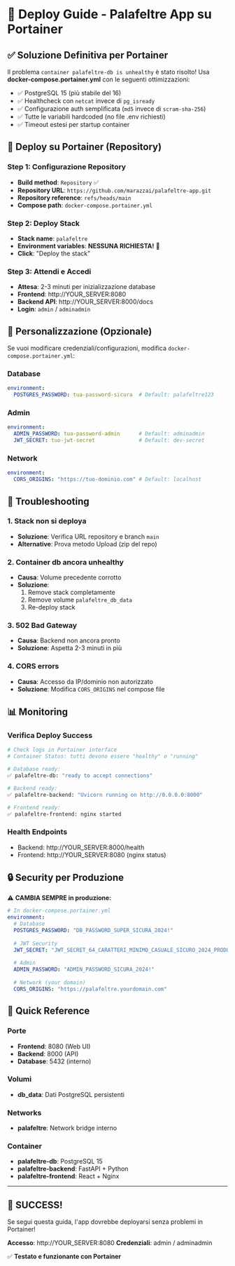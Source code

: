# 🚀 Deploy Guide - Palafeltre App su Portainer

## ✅ Soluzione Definitiva per Portainer

Il problema `container palafeltre-db is unhealthy` è stato risolto! Usa **docker-compose.portainer.yml** con le seguenti ottimizzazioni:

- ✅ PostgreSQL 15 (più stabile del 16)
- ✅ Healthcheck con `netcat` invece di `pg_isready` 
- ✅ Configurazione auth semplificata (`md5` invece di `scram-sha-256`)
- ✅ Tutte le variabili hardcoded (no file .env richiesti)
- ✅ Timeout estesi per startup container

## 🚀 Deploy su Portainer (Repository)

### Step 1: Configurazione Repository
- **Build method**: `Repository` ✅
- **Repository URL**: `https://github.com/marazzai/palafeltre-app.git`
- **Repository reference**: `refs/heads/main`
- **Compose path**: `docker-compose.portainer.yml`

### Step 2: Deploy Stack
- **Stack name**: `palafeltre`
- **Environment variables**: **NESSUNA RICHIESTA!** 🎉
- **Click**: "Deploy the stack"

### Step 3: Attendi e Accedi
- **Attesa**: 2-3 minuti per inizializzazione database
- **Frontend**: http://YOUR_SERVER:8080
- **Backend API**: http://YOUR_SERVER:8000/docs
- **Login**: `admin` / `adminadmin`

## 🔧 Personalizzazione (Opzionale)

Se vuoi modificare credenziali/configurazioni, modifica `docker-compose.portainer.yml`:

### Database
```yaml
environment:
  POSTGRES_PASSWORD: tua-password-sicura  # Default: palafeltre123
```

### Admin
```yaml
environment:
  ADMIN_PASSWORD: tua-password-admin      # Default: adminadmin
  JWT_SECRET: tuo-jwt-secret              # Default: dev-secret
```

### Network
```yaml
environment:
  CORS_ORIGINS: "https://tuo-dominio.com" # Default: localhost
```

## 🐛 Troubleshooting

### 1. Stack non si deploya
- **Soluzione**: Verifica URL repository e branch `main`
- **Alternative**: Prova metodo Upload (zip del repo)

### 2. Container db ancora unhealthy
- **Causa**: Volume precedente corrotto
- **Soluzione**: 
  1. Remove stack completamente
  2. Remove volume `palafeltre_db_data` 
  3. Re-deploy stack

### 3. 502 Bad Gateway
- **Causa**: Backend non ancora pronto
- **Soluzione**: Aspetta 2-3 minuti in più

### 4. CORS errors
- **Causa**: Accesso da IP/dominio non autorizzato
- **Soluzione**: Modifica `CORS_ORIGINS` nel compose file

## 📊 Monitoring

### Verifica Deploy Success
```bash
# Check logs in Portainer interface
# Container Status: tutti devono essere "healthy" o "running"

# Database ready:
✅ palafeltre-db: "ready to accept connections"

# Backend ready:
✅ palafeltre-backend: "Uvicorn running on http://0.0.0.0:8000"  

# Frontend ready:  
✅ palafeltre-frontend: nginx started
```

### Health Endpoints
- Backend: http://YOUR_SERVER:8000/health
- Frontend: http://YOUR_SERVER:8080 (nginx status)

## 🔒 Security per Produzione

⚠️ **CAMBIA SEMPRE in produzione:**

```yaml
# In docker-compose.portainer.yml
environment:
  # Database
  POSTGRES_PASSWORD: "DB_PASSWORD_SUPER_SICURA_2024!"
  
  # JWT Security  
  JWT_SECRET: "JWT_SECRET_64_CARATTERI_MINIMO_CASUALE_SICURO_2024_PRODUZIONE"
  
  # Admin
  ADMIN_PASSWORD: "ADMIN_PASSWORD_SICURA_2024!"
  
  # Network (your domain)
  CORS_ORIGINS: "https://palafeltre.yourdomain.com"
```

## 🎯 Quick Reference

### Porte
- **Frontend**: 8080 (Web UI)
- **Backend**: 8000 (API)
- **Database**: 5432 (interno)

### Volumi
- **db_data**: Dati PostgreSQL persistenti

### Networks
- **palafeltre**: Network bridge interno

### Container
- **palafeltre-db**: PostgreSQL 15
- **palafeltre-backend**: FastAPI + Python
- **palafeltre-frontend**: React + Nginx

---

## 🎉 SUCCESS!

Se segui questa guida, l'app dovrebbe deployarsi senza problemi in Portainer!

**Accesso**: http://YOUR_SERVER:8080
**Credenziali**: admin / adminadmin

✅ **Testato e funzionante con Portainer**